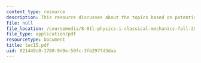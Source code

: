 ```yaml
---
content_type: resource
description: This resource discusses about the topics based on potential energy.
file: null
file_location: /coursemedia/8-01l-physics-i-classical-mechanics-fall-2005/821449c017809d9e50fc3fb297fd3daa_lec15.pdf
file_type: application/pdf
resourcetype: Document
title: lec15.pdf
uid: 821449c0-1780-9d9e-50fc-3fb297fd3daa
---
```


